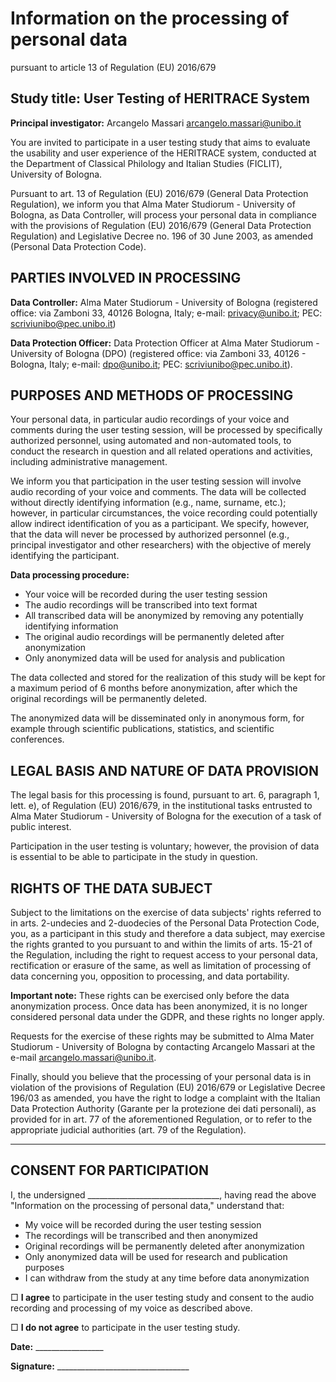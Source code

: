 # Information on the processing of personal data

pursuant to article 13 of Regulation (EU) 2016/679

## Study title: User Testing of HERITRACE System

**Principal investigator:** Arcangelo Massari <arcangelo.massari@unibo.it>

You are invited to participate in a user testing study that aims to evaluate the usability and user experience of the HERITRACE system, conducted at the Department of Classical Philology and Italian Studies (FICLIT), University of Bologna.

Pursuant to art. 13 of Regulation (EU) 2016/679 (General Data Protection Regulation), we inform you that Alma Mater Studiorum - University of Bologna, as Data Controller, will process your personal data in compliance with the provisions of Regulation (EU) 2016/679 (General Data Protection Regulation) and Legislative Decree no. 196 of 30 June 2003, as amended (Personal Data Protection Code).

## PARTIES INVOLVED IN PROCESSING

**Data Controller:**
Alma Mater Studiorum - University of Bologna (registered office: via Zamboni 33, 40126 Bologna, Italy; e-mail: privacy@unibo.it; PEC: scriviunibo@pec.unibo.it)

**Data Protection Officer:**
Data Protection Officer at Alma Mater Studiorum - University of Bologna (DPO) (registered office: via Zamboni 33, 40126 - Bologna, Italy; e-mail: dpo@unibo.it; PEC: scriviunibo@pec.unibo.it).

## PURPOSES AND METHODS OF PROCESSING

Your personal data, in particular audio recordings of your voice and comments during the user testing session, will be processed by specifically authorized personnel, using automated and non-automated tools, to conduct the research in question and all related operations and activities, including administrative management.

We inform you that participation in the user testing session will involve audio recording of your voice and comments. The data will be collected without directly identifying information (e.g., name, surname, etc.); however, in particular circumstances, the voice recording could potentially allow indirect identification of you as a participant. We specify, however, that the data will never be processed by authorized personnel (e.g., principal investigator and other researchers) with the objective of merely identifying the participant.

**Data processing procedure:**
- Your voice will be recorded during the user testing session
- The audio recordings will be transcribed into text format
- All transcribed data will be anonymized by removing any potentially identifying information
- The original audio recordings will be permanently deleted after anonymization
- Only anonymized data will be used for analysis and publication

The data collected and stored for the realization of this study will be kept for a maximum period of 6 months before anonymization, after which the original recordings will be permanently deleted.

The anonymized data will be disseminated only in anonymous form, for example through scientific publications, statistics, and scientific conferences.

## LEGAL BASIS AND NATURE OF DATA PROVISION

The legal basis for this processing is found, pursuant to art. 6, paragraph 1, lett. e), of Regulation (EU) 2016/679, in the institutional tasks entrusted to Alma Mater Studiorum - University of Bologna for the execution of a task of public interest.

Participation in the user testing is voluntary; however, the provision of data is essential to be able to participate in the study in question.

## RIGHTS OF THE DATA SUBJECT

Subject to the limitations on the exercise of data subjects' rights referred to in arts. 2-undecies and 2-duodecies of the Personal Data Protection Code, you, as a participant in this study and therefore a data subject, may exercise the rights granted to you pursuant to and within the limits of arts. 15-21 of the Regulation, including the right to request access to your personal data, rectification or erasure of the same, as well as limitation of processing of data concerning you, opposition to processing, and data portability.

**Important note:** These rights can be exercised only before the data anonymization process. Once data has been anonymized, it is no longer considered personal data under the GDPR, and these rights no longer apply.

Requests for the exercise of these rights may be submitted to Alma Mater Studiorum - University of Bologna by contacting Arcangelo Massari at the e-mail arcangelo.massari@unibo.it.

Finally, should you believe that the processing of your personal data is in violation of the provisions of Regulation (EU) 2016/679 or Legislative Decree 196/03 as amended, you have the right to lodge a complaint with the Italian Data Protection Authority (Garante per la protezione dei dati personali), as provided for in art. 77 of the aforementioned Regulation, or to refer to the appropriate judicial authorities (art. 79 of the Regulation).

---

## CONSENT FOR PARTICIPATION

I, the undersigned _________________________________, having read the above "Information on the processing of personal data," understand that:

- My voice will be recorded during the user testing session
- The recordings will be transcribed and then anonymized
- Original recordings will be permanently deleted after anonymization
- Only anonymized data will be used for research and publication purposes
- I can withdraw from the study at any time before data anonymization

□ **I agree** to participate in the user testing study and consent to the audio recording and processing of my voice as described above.

□ **I do not agree** to participate in the user testing study.

**Date:** _________________

**Signature:** _________________________________